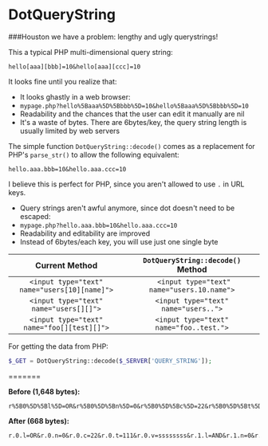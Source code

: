 DotQueryString
=============
###Houston we have a problem: lengthy and ugly querystrings!

This a typical PHP multi-dimensional query string:

    hello[aaa][bbb]=10&hello[aaa][ccc]=10

It looks fine until you realize that:

- It looks ghastly in a web browser: 
 - `mypage.php?hello%5Baaa%5D%5Bbbb%5D=10&hello%5Baaa%5D%5Bbbb%5D=10`
- Readability and the chances that the user can edit it manually are nil
- It's a waste of bytes. There are 6bytes/key, the query string length is usually limited by web servers

The simple function `DotQueryString::decode()` comes as a replacement for PHP's `parse_str()` to allow the following equivalent:

    hello.aaa.bbb=10&hello.aaa.ccc=10

I believe this is perfect for PHP, since you aren't allowed to use `.` in URL keys.

- Query strings aren't awful anymore, since dot doesn't need to be escaped:
 - `mypage.php?hello.aaa.bbb=10&hello.aaa.ccc=10`
- Readability and editability are improved 
- Instead of 6bytes/each key, you will use just one single byte

| Current Method | `DotQueryString::decode()` Method |
| :---: | :---: |
| `<input type="text" name="users[10][name]">` | ` <input type="text" name="users.10.name">` |
| `<input type="text" name="users[][]">` | `<input type="text" name="users..">` |
| `<input type="text" name="foo[][test][]">` | `<input type="text" name="foo..test.">` |


For getting the data from PHP:

```php
$_GET = DotQueryString::decode($_SERVER['QUERY_STRING']);
```

=======

**Before (1,648 bytes):**

    r%5B0%5D%5Bl%5D=OR&r%5B0%5D%5Bn%5D=0&r%5B0%5D%5Bc%5D=22&r%5B0%5D%5Bt%5D=111&r%5B0%5D%5Bv%5D=ssssssss&r%5B1%5D%5Bl%5D=AND&r%5B1%5D%5Bn%5D=0&r%5B1%5D%5Bc%5D=22&r%5B1%5D%5Bt%5D=111&r%5B1%5D%5Bv%5D=ddddddddd&r%5B2%5D%5Bl%5D=OR&r%5B2%5D%5Bs%5D%5B0%5D%5Bl%5D=OR&r%5B2%5D%5Bs%5D%5B0%5D%5Bn%5D=0&r%5B2%5D%5Bs%5D%5B0%5D%5Bc%5D=22&r%5B2%5D%5Bs%5D%5B0%5D%5Bt%5D=111&r%5B2%5D%5Bs%5D%5B0%5D%5Bv%5D=aaaaaaa&r%5B2%5D%5Bs%5D%5B1%5D%5Bl%5D=AND&r%5B2%5D%5Bs%5D%5B1%5D%5Bn%5D=1&r%5B2%5D%5Bs%5D%5B1%5D%5Bc%5D=22&r%5B2%5D%5Bs%5D%5B1%5D%5Bt%5D=333&r%5B2%5D%5Bs%5D%5B1%5D%5Bv%5D=&r%5B2%5D%5Bs%5D%5B2%5D%5Bl%5D=OR&r%5B2%5D%5Bs%5D%5B2%5D%5Bn%5D=0&r%5B2%5D%5Bs%5D%5B2%5D%5Bc%5D=22&r%5B2%5D%5Bs%5D%5B2%5D%5Bt%5D=111&r%5B2%5D%5Bs%5D%5B2%5D%5Bv%5D=dddddddd&r%5B2%5D%5Bs%5D%5B3%5D%5Bl%5D=AND&r%5B2%5D%5Bs%5D%5B3%5D%5Bn%5D=0&r%5B2%5D%5Bs%5D%5B3%5D%5Bc%5D=22&r%5B2%5D%5Bs%5D%5B3%5D%5Bt%5D=111&r%5B2%5D%5Bs%5D%5B3%5D%5Bv%5D=&r%5B2%5D%5Bs%5D%5B4%5D%5Bl%5D=OR&r%5B2%5D%5Bs%5D%5B4%5D%5Bs%5D%5B0%5D%5Bl%5D=OR&r%5B2%5D%5Bs%5D%5B4%5D%5Bs%5D%5B0%5D%5Bn%5D=1&r%5B2%5D%5Bs%5D%5B4%5D%5Bs%5D%5B0%5D%5Bc%5D=22&r%5B2%5D%5Bs%5D%5B4%5D%5Bs%5D%5B0%5D%5Bt%5D=333&r%5B2%5D%5Bs%5D%5B4%5D%5Bs%5D%5B0%5D%5Bv%5D=&r%5B2%5D%5Bs%5D%5B4%5D%5Bs%5D%5B1%5D%5Bl%5D=AND&r%5B2%5D%5Bs%5D%5B4%5D%5Bs%5D%5B1%5D%5Bn%5D=1&r%5B2%5D%5Bs%5D%5B4%5D%5Bs%5D%5B1%5D%5Bc%5D=22&r%5B2%5D%5Bs%5D%5B4%5D%5Bs%5D%5B1%5D%5Bt%5D=333&r%5B2%5D%5Bs%5D%5B4%5D%5Bs%5D%5B1%5D%5Bv%5D=&r%5B2%5D%5Bs%5D%5B4%5D%5Bs%5D%5B2%5D%5Bl%5D=OR&r%5B2%5D%5Bs%5D%5B4%5D%5Bs%5D%5B2%5D%5Bn%5D=0&r%5B2%5D%5Bs%5D%5B4%5D%5Bs%5D%5B2%5D%5Bc%5D=22&r%5B2%5D%5Bs%5D%5B4%5D%5Bs%5D%5B2%5D%5Bt%5D=111&r%5B2%5D%5Bs%5D%5B4%5D%5Bs%5D%5B2%5D%5Bv%5D=sdfsdf&page=1&perPage=20

**After (668 bytes):**

    r.0.l=OR&r.0.n=0&r.0.c=22&r.0.t=111&r.0.v=ssssssss&r.1.l=AND&r.1.n=0&r.1.c=22&r.1.t=111&r.1.v=ddddddddd&r.2.l=OR&r.2.s.0.l=OR&r.2.s.0.n=0&r.2.s.0.c=22&r.2.s.0.t=111&r.2.s.0.v=aaaaaaa&r.2.s.1.l=AND&r.2.s.1.n=1&r.2.s.1.c=22&r.2.s.1.t=333&r.2.s.1.v=&r.2.s.2.l=OR&r.2.s.2.n=0&r.2.s.2.c=22&r.2.s.2.t=111&r.2.s.2.v=dddddddd&r.2.s.3.l=AND&r.2.s.3.n=0&r.2.s.3.c=22&r.2.s.3.t=111&r.2.s.3.v=&r.2.s.4.l=OR&r.2.s.4.s.0.l=OR&r.2.s.4.s.0.n=1&r.2.s.4.s.0.c=22&r.2.s.4.s.0.t=333&r.2.s.4.s.0.v=&r.2.s.4.s.1.l=AND&r.2.s.4.s.1.n=1&r.2.s.4.s.1.c=22&r.2.s.4.s.1.t=333&r.2.s.4.s.1.v=&r.2.s.4.s.2.l=OR&r.2.s.4.s.2.n=0&r.2.s.4.s.2.c=22&r.2.s.4.s.2.t=111&r.2.s.4.s.2.v=sdfsdf&page=1&perPage=20

